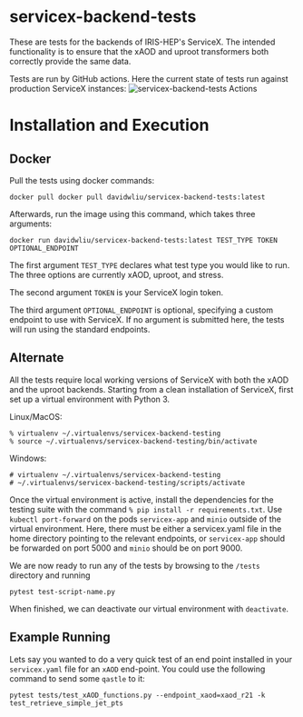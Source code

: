 # servicex-backend-tests

These are tests for the backends of IRIS-HEP's ServiceX. The intended functionality is to ensure that the xAOD and uproot transformers both correctly provide the same data.

Tests are run by GitHub actions. Here the current state of tests run against production ServiceX instances: ![servicex-backend-tests Actions](https://api.meercode.io/badge/ssl-hep/servicex-backend-tests?type=ci-score&include="Uproot%20AF%20tests","xAOD%20AF%20tests"&branch=dev&lastDay=14)

# Installation and Execution

## Docker

Pull the tests using docker commands:

```
docker pull docker pull davidwliu/servicex-backend-tests:latest
```

Afterwards, run the image using this command, which takes three arguments:

```
docker run davidwliu/servicex-backend-tests:latest TEST_TYPE TOKEN OPTIONAL_ENDPOINT
```

The first argument `TEST_TYPE` declares what test type you would like to run. The three options are currently xAOD, uproot, and stress.

The second argument `TOKEN` is your ServiceX login token.

The third argument `OPTIONAL_ENDPOINT` is optional, specifying a custom endpoint to use with ServiceX. If no argument is submitted here, the tests will run using the standard endpoints.

## Alternate

All the tests require local working versions of ServiceX with both the xAOD and the uproot backends. Starting from a clean installation of ServiceX, first set up a virtual environment with Python 3.

Linux/MacOS:
```
% virtualenv ~/.virtualenvs/servicex-backend-testing
% source ~/.virtualenvs/servicex-backend-testing/bin/activate
```

Windows:
```
# virtualenv ~/.virtualenvs/servicex-backend-testing
# ~/.virtualenvs/servicex-backend-testing/scripts/activate
```

Once the virtual environment is active, install the dependencies for the testing suite with the command `% pip install -r requirements.txt`.
Use `kubectl port-forward` on the pods `servicex-app` and `minio` outside of the virtual environment. Here, there must be either a servicex.yaml file in the home directory pointing to the relevant endpoints, or `servicex-app` should be forwarded on port 5000 and `minio` should be on port 9000.

We are now ready to run any of the tests by browsing to the `/tests` directory and running

```
pytest test-script-name.py
```

When finished, we can deactivate our virtual environment with `deactivate`.


## Example Running

Lets say you wanted to do a very quick test of an end point installed in your `servicex.yaml` file for an `xAOD` end-point. You could use the following command to send some `qastle` to it:

```
pytest tests/test_xAOD_functions.py --endpoint_xaod=xaod_r21 -k test_retrieve_simple_jet_pts
```
